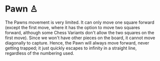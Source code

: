 # Pawn &#x2659;

The Pawns movement is very limited. It can only move one square forward
(except the first move, where it has the option to move two squares
forward, although some Chess Variants don't allow the two squares on the
first move). Since we won't have other pieces on the board, it cannot move
diagonally to capture. Hence, the Pawn will always move forward, never
getting trapped; it just quickly escapes to infinity in a straight
line, regardless of the numbering used.
